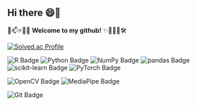 ## Hi there 😄👋

💬📫⚡🚀🔬 **Welcome to my github!** ✨🔭🌱👯🛠️

[![Solved.ac Profile](http://mazassumnida.wtf/api/generate_badge?boj=cikciki98)](https://solved.ac/cikciki98)
<!-- ![Top Langs](https://github-readme-stats.vercel.app/api/top-langs/?username=StatJuno&layout=compact&theme=radical) -->

![R Badge](https://img.shields.io/badge/R-276DC3?logo=r&logoColor=fff&style=for-the-badge) 
![Python Badge](https://img.shields.io/badge/Python-3776AB?logo=python&logoColor=fff&style=for-the-badge) 
![NumPy Badge](https://img.shields.io/badge/NumPy-013243?logo=numpy&logoColor=fff&style=for-the-badge) 
![pandas Badge](https://img.shields.io/badge/pandas-150458?logo=pandas&logoColor=fff&style=for-the-badge) 
![scikit-learn Badge](https://img.shields.io/badge/scikit--learn-F7931E?logo=scikitlearn&logoColor=fff&style=for-the-badge) 
![PyTorch Badge](https://img.shields.io/badge/PyTorch-EE4C2C?logo=pytorch&logoColor=fff&style=for-the-badge) 
<!-- ![TensorFlow Badge](https://img.shields.io/badge/TensorFlow-FF6F00?logo=tensorflow&logoColor=fff&style=for-the-badge) --> 
![OpenCV Badge](https://img.shields.io/badge/OpenCV-5C3EE8?logo=opencv&logoColor=fff&style=for-the-badge) 
![MediaPipe Badge](https://img.shields.io/badge/MediaPipe-0097A7?logo=mediapipe&logoColor=fff&style=for-the-badge) 
<!-- ![Streamlit Badge](https://img.shields.io/badge/Streamlit-FF4B4B?logo=streamlit&logoColor=fff&style=for-the-badge) --> 
<!-- ![Docker Badge](https://img.shields.io/badge/Docker-2496ED?logo=docker&logoColor=fff&style=for-the-badge) --> 
![Git Badge](https://img.shields.io/badge/Git-F05032?logo=git&logoColor=fff&style=for-the-badge) 
<!-- ![GitHub Badge](https://img.shields.io/badge/GitHub-181717?logo=github&logoColor=fff&style=for-the-badge) --> 
<!-- ![Salesforce Badge](https://img.shields.io/badge/Salesforce-00A1E0?logo=salesforce&logoColor=fff&style=for-the-badge) --> 
<!-- ![MySQL Badge](https://img.shields.io/badge/MySQL-4479A1?logo=mysql&logoColor=fff&style=for-the-badge) --> 
<!-- ![CSS Badge](https://img.shields.io/badge/CSS-639?logo=css&logoColor=fff&style=for-the-badge) -->
